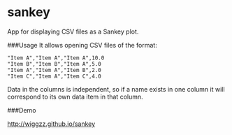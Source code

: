 # sankey
App for displaying CSV files as a Sankey plot.

###Usage
It allows opening CSV files of the format:

    "Item A","Item A","Item A",10.0
    "Item B","Item B","Item A",5.0
    "Item A","Item A","Item B",2.0
    "Item C","Item A","Item C",4.0

Data in the columns is independent, so if a name exists in one column it will
correspond to its own data item in that column.

###Demo

http://wiggzz.github.io/sankey
